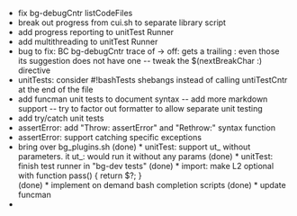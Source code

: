 
* fix bg-debugCntr listCodeFiles
* break out progress from cui.sh to separate library script
* add progress reporting to unitTest Runner
* add multithreading to unitTest Runner
* bug to fix: BC bg-debugCntr trace of<tab> -> off: gets a trailing : even those its suggestion does not have one -- tweak the $(nextBreakChar :) directive
* unitTests: consider #!bashTests shebangs instead of calling untiTestCntr at the end of the file
* add funcman unit tests to document syntax -- add more markdown support -- try to factor out formatter to allow separate unit testing
* add try/catch unit tests
* assertError: add "Throw: assertError" and "Rethrow:" syntax function
* assertError: support catching specific exceptions
* bring over bg_plugins.sh
(done) * unitTest: support ut_<func> without parameters. it ut_<func>: would run it without any params
(done) * unitTest: finish test runner in "bg-dev tests"
(done) * import: make L2 optional with function pass() { return $?; }   
(done) * implement on demand bash completion scripts
(done) * update funcman
*
